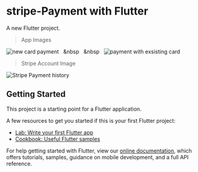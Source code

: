 # stripe-Payment with Flutter

A new Flutter project.

> App Images

![new card payment](https://user-images.githubusercontent.com/33688458/85929454-7d1c4580-b8ce-11ea-928f-0a94f51a5a95.PNG)&nbsp;&nbsp;&nbsp;&nbsp&nbsp;&nbsp;&nbsp;&nbsp&nbsp;&nbsp;
![payment with exsisting card](https://user-images.githubusercontent.com/33688458/85929458-84dbea00-b8ce-11ea-9b65-ab488699dab3.PNG)


> Stripe Account Image

![Stripe Payment history](https://user-images.githubusercontent.com/33688458/85929460-89a09e00-b8ce-11ea-8806-20a73d9fb76f.png)


## Getting Started

This project is a starting point for a Flutter application.

A few resources to get you started if this is your first Flutter project:

- [Lab: Write your first Flutter app](https://flutter.dev/docs/get-started/codelab)
- [Cookbook: Useful Flutter samples](https://flutter.dev/docs/cookbook)

For help getting started with Flutter, view our
[online documentation](https://flutter.dev/docs), which offers tutorials,
samples, guidance on mobile development, and a full API reference.
